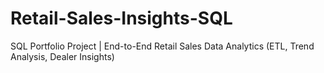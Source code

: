 # Retail-Sales-Insights-SQL
SQL Portfolio Project | End-to-End Retail Sales Data Analytics (ETL, Trend Analysis, Dealer Insights)
